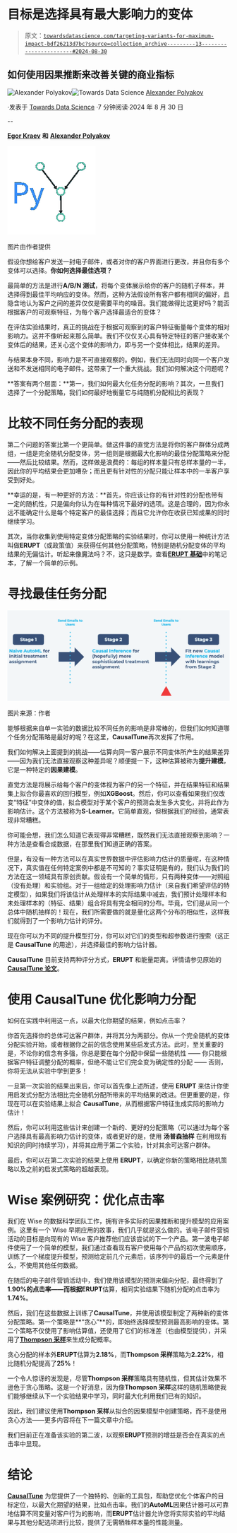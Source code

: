 # 目标是选择具有最大影响力的变体

> 原文：[`towardsdatascience.com/targeting-variants-for-maximum-impact-bdf26213d7bc?source=collection_archive---------13-----------------------#2024-08-30`](https://towardsdatascience.com/targeting-variants-for-maximum-impact-bdf26213d7bc?source=collection_archive---------13-----------------------#2024-08-30)

## 如何使用因果推断来改善关键的商业指标

[](https://medium.com/@alexander.polyakov?source=post_page---byline--bdf26213d7bc--------------------------------)![Alexander Polyakov](https://medium.com/@alexander.polyakov?source=post_page---byline--bdf26213d7bc--------------------------------)[](https://towardsdatascience.com/?source=post_page---byline--bdf26213d7bc--------------------------------)![Towards Data Science](https://towardsdatascience.com/?source=post_page---byline--bdf26213d7bc--------------------------------) [Alexander Polyakov](https://medium.com/@alexander.polyakov?source=post_page---byline--bdf26213d7bc--------------------------------)

·发表于 [Towards Data Science](https://towardsdatascience.com/?source=post_page---byline--bdf26213d7bc--------------------------------) ·7 分钟阅读·2024 年 8 月 30 日

--

[**Egor Kraev**](https://www.linkedin.com/in/egorkraev/) **和** [**Alexander Polyakov**](https://www.linkedin.com/in/alxdr-p/)

![](img/db54a5a09fa2eddf2447e6c262e37065.png)

图片由作者提供

假设你想给客户发送一封电子邮件，或者对你的客户界面进行更改，并且你有多个变体可以选择。**你如何选择最佳选项？**

最简单的方法是进行**A/B/N 测试**，将每个变体展示给你的客户的随机子样本，并选择得到最佳平均响应的变体。然而，这种方法假设所有客户都有相同的偏好，且隐含地认为客户之间的差异仅仅是需要平均的噪音。我们能做得比这更好吗？能否根据客户的可观察特征，为每个客户选择最适合的变体？

在评估实验结果时，真正的挑战在于根据可观察到的客户特征衡量每个变体的相对影响力。这并不像听起来那么简单。我们不仅仅关心具有特定特征的客户接收某个变体后的结果，还关心这个变体的影响力，即与另一个变体相比，结果的差异。

与结果本身不同，影响力是不可直接观察的。例如，我们无法同时向同一个客户发送和不发送相同的电子邮件。这带来了一个重大挑战。我们如何解决这个问题呢？

**答案有两个层面：**第一，我们如何最大化任务分配的影响？其次，一旦我们选择了一个分配策略，我们如何最好地衡量它与纯随机分配相比的表现？

# **比较不同任务分配的表现**

第二个问题的答案比第一个更简单。做这件事的直觉方法是将你的客户群体分成两组，一组是完全随机分配变体，另一组则是根据最大化影响的最佳分配策略来分配——然后比较结果。然而，这样做是浪费的：每组的样本量只有总样本量的一半，因此你的平均结果会更加嘈杂；而且更有针对性的分配只能让样本中的一半客户享受到好处。

**幸运的是，有一种更好的方法：**首先，你应该让你的有针对性的分配也带有一定的随机性，只是偏向你认为在每种情况下最好的选项。这是合理的，因为你永远不能确定什么是每个特定客户的最佳选择；而且它允许你在收获已知成果的同时继续学习。

其次，当你收集到使用特定变体分配策略的实验结果时，你可以使用一种统计方法叫做**ERUPT**（或政策值）来获得任何其他分配策略，特别是随机分配变体的平均结果的无偏估计。听起来像魔法吗？不，这只是数学。查看[**ERUPT 基础**](https://github.com/py-why/causaltune/blob/main/notebooks/ERUPT%20basics.ipynb)中的笔记本，了解一个简单的示例。

# **寻找最佳任务分配**

![](img/ce9aa4e665a1c9b8ff303a87eb429fb7.png)

图片来源：作者

能够根据来自单一实验的数据比较不同任务的影响是非常棒的，但我们如何知道哪个任务分配策略是最好的呢？在这里，**CausalTune**再次发挥了作用。

我们如何解决上面提到的挑战——估算向同一客户展示不同变体所产生的结果差异——因为我们无法直接观察这种差异呢？顺便提一下，这种估算被称为**提升建模**，它是一种特定的**因果建模**。

直觉方法是将展示给每个客户的变体视为客户的另一个特征，并在结果特征和结果集上拟合你最喜欢的回归模型，例如**XGBoost**。然后，你可以查看如果我们仅改变“特征”中变体的值，拟合模型对于某个客户的预测会发生多大变化，并将此作为影响估计。这个方法被称为**S-Learner**。它简单直观，但根据我们的经验，通常表现非常糟糕。

你可能会想，我们怎么知道它表现得非常糟糕，既然我们无法直接观察到影响？一种方法是查看合成数据，在那里我们知道正确的答案。

但是，有没有一种方法可以在真实世界数据中评估影响力估计的质量呢，在这种情况下，真实值在任何特定案例中都是不可知的？事实证明是有的，我们认为我们的方法在这一领域具有原创贡献。假设有一个简单的情形，只有两种变体——对照组（没有处理）和实验组。对于一组给定的处理影响力估计（来自我们希望评估的特定模型），如果我们将该估计从处理样本的实际结果中减去，我们预计处理样本和未处理样本的（特征、结果）组合将具有完全相同的分布。毕竟，它们是从同一个总体中随机抽样的！现在，我们所需要做的就是量化这两个分布的相似性，这样我们就得到了一个影响力估计的评分。

现在你可以为不同的提升模型打分，你可以对它们的类型和超参数进行搜索（这正是 **CausalTune** 的用途），并选择最佳的影响力估计器。

**CausalTune** 目前支持两种评分方式，**ERUPT** 和能量距离。详情请参见原始的[**CausalTune 论文**](https://arxiv.org/abs/2212.10076)。

# **使用 CausalTune 优化影响力分配**

如何在实践中利用这一点，以最大化你期望的结果，例如点击率？

你首先选择你的总体可达客户群体，并将其分为两部分。你从一个完全随机的变体分配实验开始，或者根据你之前的信念使用某些启发式方法。此时，至关重要的是，不论你的信念有多强，你总是要在每个分配中保留一些随机性 —— 你只能根据客户特征调整分配的概率，但绝不能让它们完全变为确定性的分配 —— 否则，你将无法从实验中学到更多！

一旦第一次实验的结果出来后，你可以首先像上述所述，使用 **ERUPT** 来估计你使用启发式分配方法相比完全随机分配所带来的平均结果的改进。但更重要的是，你现在可以在实验结果上拟合 **CausalTune**，从而根据客户特征生成实际的影响力估计！

然后，你可以利用这些估计来创建一个新的、更好的分配策略（可以通过为每个客户选择具有最高影响力估计的变体，或者更好的是，使用 **汤普森抽样** 在利用现有知识的同时持续学习），并将其应用于第二个实验，针对其余可达客户群体。

最后，你可以在第二次实验的结果上使用 **ERUPT**，以确定你新的策略相比随机策略以及之前的启发式策略的超越表现。

# **Wise 案例研究：优化点击率**

我们在 Wise 的数据科学团队工作，拥有许多实际的因果推断和提升模型的应用案例。这里有一个 Wise 早期应用的故事，我们几乎就是这么做的。该电子邮件营销活动的目标是向现有的 Wise 客户推荐他们应该尝试的下一个产品。第一波电子邮件使用了一个简单的模型，我们通过查看现有客户使用每个产品的初次使用顺序，训练了一个梯度提升模型，预测给定前几个元素后，该序列中的最后一个元素是什么，不使用其他任何数据。

在随后的电子邮件营销活动中，我们使用该模型的预测来偏向分配，最终得到了**1.90%**的点击率——而根据**ERUPT**估算，相同实验结果下随机分配的点击率为**1.74%**。

然后，我们在这些数据上训练了**CausalTune**，并使用该模型制定了两种新的变体分配策略。第一个策略是**“贪心”**的，即始终选择模型预测最高影响的变体。第二个策略不仅使用了影响估算值，还使用了它们的标准差（也由模型提供），并采用了[**Thompson 采样**](https://en.wikipedia.org/wiki/Thompson_sampling)来生成分配概率。

贪心分配的样本外**ERUPT**估算为**2.18%**，而**Thompson 采样**策略为**2.22%**，相比随机分配提高了**25%**！

一个令人惊讶的发现是，尽管**Thompson 采样**策略具有随机性，但其估计效果不逊色于贪心策略。这是一个好消息，因为像**Thompson 采样**这样的随机策略使我们能够继续从下一个实验结果中学习，同时最大化利用我们已有的知识。

因此，我们建议使用**Thompson 采样**从拟合的因果模型中创建策略，而不是使用贪心方法——更多内容将在下一篇文章中介绍。

我们目前正在准备该实验的第二波，以观察**ERUPT**预测的增益是否会在真实的点击率中显现。

# **结论**

[**CausalTune**](https://github.com/py-why/causaltune/tree/main) 为您提供了一个独特的、创新的工具包，帮助您优化个体客户的目标定位，以最大化期望的结果，比如点击率。我们的**AutoML**因果估计器可以可靠地估算不同变量对客户行为的影响，而**ERUPT**估计器允许您将实际实验的平均结果与其他分配选项进行比较，提供了无需牺牲样本量的性能测量。
